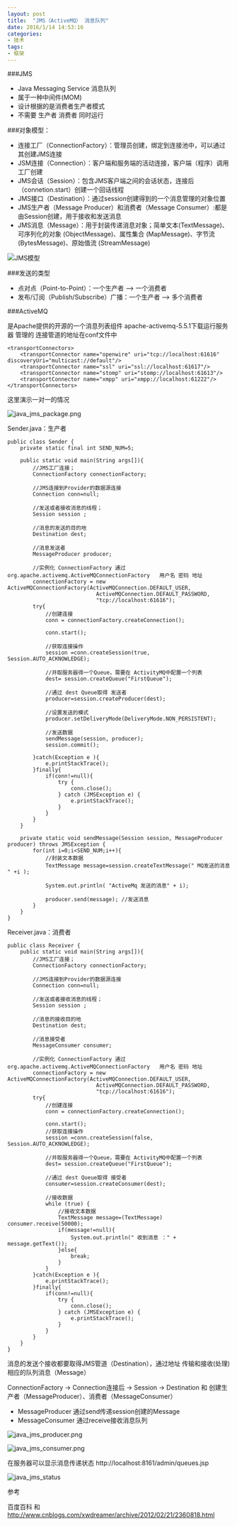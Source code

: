 ```yaml
---
layout: post
title:  "JMS（ActiveMQ） 消息队列"
date: 2016/1/14 14:53:16 
categories:
- 技术
tags:
- 框架
---
```


###JMS

- Java Messaging Service 消息队列
- 属于一种中间件(MOM)
- 设计根据的是消费者生产者模式
- 不需要 生产者 消费者 同时运行


###对象模型：

- 连接工厂（ConnectionFactory）：管理员创建，绑定到连接池中，可以通过其创建JMS连接
- JSM连接（Connection）：客户端和服务端的活动连接，客户端（程序）调用工厂创建
- JMS会话（Session）：包含JMS客户端之间的会话状态，连接后（connetion.start）创建一个回话线程
- JMS接口（Destination）：通过session创建得到的一个消息管理的对象位置
- JMS生产者（Message Producer）和消费者（Message Consumer）:都是由Session创建，用于接收和发送消息
- JMS消息（Message）：用于封装传递消息对象；简单文本(TextMessage)、可序列化的对象 (ObjectMessage)、属性集合 (MapMessage)、字节流 (BytesMessage)、原始值流 (StreamMessage)


![JMS模型]({{site.baseurl}}/public/img/java_jms_module.png)

###发送的类型

- 点对点（Point-to-Point）：一个生产者 --> 一个消费者
- 发布/订阅（Publish/Subscribe）广播：一个生产者 --> 多个消费者


###ActiveMQ

是Apache提供的开源的一个消息列表组件
apache-activemq-5.5.1下载运行服务器 管理的 连接管道的地址在conf文件中

	<transportConnectors>
	    <transportConnector name="openwire" uri="tcp://localhost:61616" discoveryUri="multicast://default"/>
	    <transportConnector name="ssl" uri="ssl://localhost:61617"/>
	    <transportConnector name="stomp" uri="stomp://localhost:61613"/>
	    <transportConnector name="xmpp" uri="xmpp://localhost:61222"/>
	</transportConnectors>

这里演示一对一的情况

![java_jms_package.png]({{site.baseurl}}/public/img/java_jms_package.png)

Sender.java：生产者

	public class Sender {
		private static final int SEND_NUM=5;
		
		public static void main(String args[]){
			//JMS工厂连接；
			ConnectionFactory connectionFactory;	
			
			//JMS连接到Provider的数据源连接
			Connection conn=null;
			
			//发送或者接收消息的线程；
			Session session ;
			
			//消息的发送的目的地
			Destination dest;
			
			//消息发送者
			MessageProducer producer;
			
			//实例化 ConnectionFactory 通过 org.apache.activemq.ActiveMQConnectionFactory   用户名 密码 地址
			connectionFactory = new ActiveMQConnectionFactory(ActiveMQConnection.DEFAULT_USER, 
								ActiveMQConnection.DEFAULT_PASSWORD,
						        "tcp://localhost:61616");
			try{
				//创建连接
				conn = connectionFactory.createConnection();
				
				conn.start();
				
				//获取连接操作
				session =conn.createSession(true, Session.AUTO_ACKNOWLEDGE);
				
				//并取服务器得一个Queue，需要在 ActivityMQ中配置一个列表
				dest= session.createQueue("FirstQueue");
				
				//通过 dest Queue取得 发送者
				producer=session.createProducer(dest);
				
				//设置发送的模式
				producer.setDeliveryMode(DeliveryMode.NON_PERSISTENT);
				
				//发送数据
				sendMessage(session, producer);
	            session.commit();
				
			}catch(Exception e ){
				e.printStackTrace();
			}finally{
				if(conn!=null){
					try {
						conn.close();
					} catch (JMSException e) {
						e.printStackTrace();
					}
				}
			}
		}
	
		private static void sendMessage(Session session, MessageProducer producer) throws JMSException {
			for(int i=0;i<SEND_NUM;i++){
				//封装文本数据
				TextMessage message=session.createTextMessage(" MQ发送的消息  " +i );
				
				System.out.println( "ActiveMq 发送的消息" + i);
				
				producer.send(message);	//发送消息
			}
		}
	}

Receiver.java：消费者

	public class Receiver {
		public static void main(String args[]){
			//JMS工厂连接；
			ConnectionFactory connectionFactory;	
			
			//JMS连接到Provider的数据源连接
			Connection conn=null;
			
			//发送或者接收消息的线程；
			Session session ;
			
			//消息的接收目的地
			Destination dest;
			
			//消息接受者
			MessageConsumer consumer;
			
			//实例化 ConnectionFactory 通过 org.apache.activemq.ActiveMQConnectionFactory   用户名 密码 地址
			connectionFactory = new ActiveMQConnectionFactory(ActiveMQConnection.DEFAULT_USER, 
								ActiveMQConnection.DEFAULT_PASSWORD,
						        "tcp://localhost:61616");
			try{
				//创建连接
				conn = connectionFactory.createConnection();
				
				conn.start();
				//获取连接操作
				session =conn.createSession(false, Session.AUTO_ACKNOWLEDGE);
				
				//并取服务器得一个Queue，需要在 ActivityMQ中配置一个列表
				dest= session.createQueue("FirstQueue");
				
				//通过 dest Queue取得 接受者
				consumer=session.createConsumer(dest);
	
				//接收数据
				while (true) {
					//接收文本数据
					TextMessage message=(TextMessage) consumer.receive(50000);
					if(message!=null){
						System.out.println(" 收到消息 ：" + message.getText());
					}else{
						break;
					}
				}
			}catch(Exception e ){
				e.printStackTrace();
			}finally{
				if(conn!=null){
					try {
						conn.close();
					} catch (JMSException e) {
						e.printStackTrace();
					}
				}
			}
		}
	}

消息的发送个接收都要取得JMS管道（Destination），通过地址 传输和接收(处理)相应的队列消息（Message）

ConnectionFactory -> Connection连接后 -> Session -> Destination 和 创建生产者（MessageProducer）、消费者（MessageConsumer）

- MessageProducer 通过send传递session创建的Message
- MessageConsumer 通过receive接收消息队列

![java_jms_producer.png]({{site.baseurl}}/public/img/java_jms_producer.png)
  
![java_jms_consumer.png]({{site.baseurl}}/public/img/java_jms_consumer.png)

在服务器可以显示消息传递状态 http://localhost:8161/admin/queues.jsp

![java_jms_status]({{site.baseurl}}/public/img/java_jms_status.png)

参考

百度百科 和 http://www.cnblogs.com/xwdreamer/archive/2012/02/21/2360818.html
